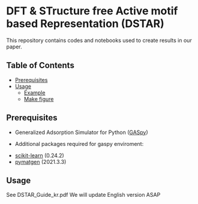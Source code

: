 # DFT & STructure free Active motif based Representation (DSTAR)

This repository contains codes and notebooks used to create results in our paper.

## Table of Contents

- [Prerequisites](#prerequisites)
- [Usage](#usage)
	- [Example](#example)
	- [Make figure](#make-figure)

## Prerequisites
* Generalized Adsorption Simulator for Python ([GASpy](https://github.com/ulissigroup/GASpy))

* Additional packages required for gaspy enviroment:
- [scikit-learn](http://scikit-learn.org/stable/) (0.24.2)
- [pymatgen](http://pymatgen.org) (2021.3.3)

## Usage

See DSTAR_Guide_kr.pdf
We will update English version ASAP

